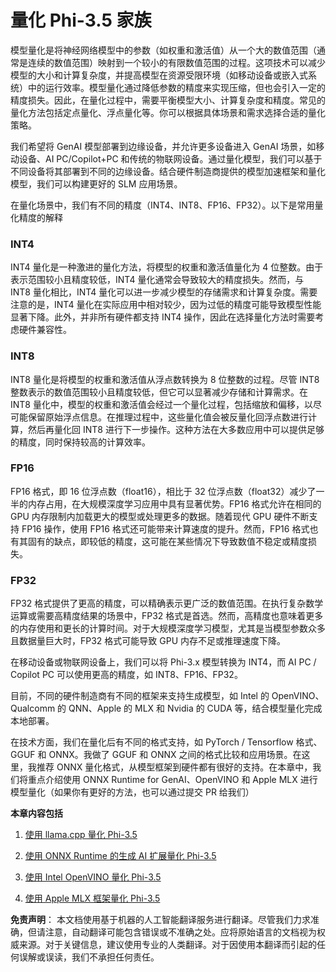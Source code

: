 # **量化 Phi-3.5 家族**

模型量化是将神经网络模型中的参数（如权重和激活值）从一个大的数值范围（通常是连续的数值范围）映射到一个较小的有限数值范围的过程。这项技术可以减少模型的大小和计算复杂度，并提高模型在资源受限环境（如移动设备或嵌入式系统）中的运行效率。模型量化通过降低参数的精度来实现压缩，但也会引入一定的精度损失。因此，在量化过程中，需要平衡模型大小、计算复杂度和精度。常见的量化方法包括定点量化、浮点量化等。你可以根据具体场景和需求选择合适的量化策略。

我们希望将 GenAI 模型部署到边缘设备，并允许更多设备进入 GenAI 场景，如移动设备、AI PC/Copilot+PC 和传统的物联网设备。通过量化模型，我们可以基于不同设备将其部署到不同的边缘设备。结合硬件制造商提供的模型加速框架和量化模型，我们可以构建更好的 SLM 应用场景。

在量化场景中，我们有不同的精度（INT4、INT8、FP16、FP32）。以下是常用量化精度的解释

### **INT4**

INT4 量化是一种激进的量化方法，将模型的权重和激活值量化为 4 位整数。由于表示范围较小且精度较低，INT4 量化通常会导致较大的精度损失。然而，与 INT8 量化相比，INT4 量化可以进一步减少模型的存储需求和计算复杂度。需要注意的是，INT4 量化在实际应用中相对较少，因为过低的精度可能导致模型性能显著下降。此外，并非所有硬件都支持 INT4 操作，因此在选择量化方法时需要考虑硬件兼容性。

### **INT8**

INT8 量化是将模型的权重和激活值从浮点数转换为 8 位整数的过程。尽管 INT8 整数表示的数值范围较小且精度较低，但它可以显著减少存储和计算需求。在 INT8 量化中，模型的权重和激活值会经过一个量化过程，包括缩放和偏移，以尽可能保留原始浮点信息。在推理过程中，这些量化值会被反量化回浮点数进行计算，然后再量化回 INT8 进行下一步操作。这种方法在大多数应用中可以提供足够的精度，同时保持较高的计算效率。

### **FP16**

FP16 格式，即 16 位浮点数（float16），相比于 32 位浮点数（float32）减少了一半的内存占用，在大规模深度学习应用中具有显著优势。FP16 格式允许在相同的 GPU 内存限制内加载更大的模型或处理更多的数据。随着现代 GPU 硬件不断支持 FP16 操作，使用 FP16 格式还可能带来计算速度的提升。然而，FP16 格式也有其固有的缺点，即较低的精度，这可能在某些情况下导致数值不稳定或精度损失。

### **FP32**

FP32 格式提供了更高的精度，可以精确表示更广泛的数值范围。在执行复杂数学运算或需要高精度结果的场景中，FP32 格式是首选。然而，高精度也意味着更多的内存使用和更长的计算时间。对于大规模深度学习模型，尤其是当模型参数众多且数据量巨大时，FP32 格式可能导致 GPU 内存不足或推理速度下降。

在移动设备或物联网设备上，我们可以将 Phi-3.x 模型转换为 INT4，而 AI PC / Copilot PC 可以使用更高的精度，如 INT8、FP16、FP32。

目前，不同的硬件制造商有不同的框架来支持生成模型，如 Intel 的 OpenVINO、Qualcomm 的 QNN、Apple 的 MLX 和 Nvidia 的 CUDA 等，结合模型量化完成本地部署。

在技术方面，我们在量化后有不同的格式支持，如 PyTorch / Tensorflow 格式、GGUF 和 ONNX。我做了 GGUF 和 ONNX 之间的格式比较和应用场景。在这里，我推荐 ONNX 量化格式，从模型框架到硬件都有很好的支持。在本章中，我们将重点介绍使用 ONNX Runtime for GenAI、OpenVINO 和 Apple MLX 进行模型量化（如果你有更好的方法，也可以通过提交 PR 给我们）

**本章内容包括**

1. [使用 llama.cpp 量化 Phi-3.5](./021.UsingLlamacppQuantifyingPhi35.md)

2. [使用 ONNX Runtime 的生成 AI 扩展量化 Phi-3.5](./022.UsingORTGenAIQuantifyingPhi35.md)

3. [使用 Intel OpenVINO 量化 Phi-3.5](./023.UsingIntelOpenVINOQuantifyingPhi35.md)

4. [使用 Apple MLX 框架量化 Phi-3.5](./024.UsingAppleMLXQuantifyingPhi35.md)

**免责声明**：
本文档使用基于机器的人工智能翻译服务进行翻译。尽管我们力求准确，但请注意，自动翻译可能包含错误或不准确之处。应将原始语言的文档视为权威来源。对于关键信息，建议使用专业的人类翻译。对于因使用本翻译而引起的任何误解或误读，我们不承担任何责任。